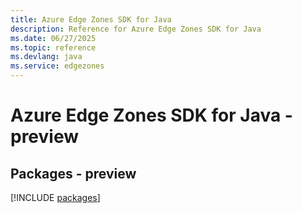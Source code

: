 ```yaml
---
title: Azure Edge Zones SDK for Java
description: Reference for Azure Edge Zones SDK for Java
ms.date: 06/27/2025
ms.topic: reference
ms.devlang: java
ms.service: edgezones
---
```

# Azure Edge Zones SDK for Java - preview
## Packages - preview
[!INCLUDE [packages](edge-zones-index.md)]